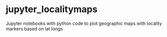 # jupyter_localitymaps
Jupyter notebooks with python code to plot geographic maps with locality markers based on lat longs
